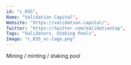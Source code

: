 ```yaml
--- 
id: "c_035", 
Name: "Validation Capital", 
Website: "https://validation.capital/", 
Twitter: "https://twitter.com/ValidationCap", 
Tags: "Validators, Staking Pools", 
Image: "c_035_vc-logo.png" 
--- 
```

<!--lang:en--> 
Mining / minting / staking pool
<!--lang:es--] 
Minería / acuñación / grupo de participación
<!--lang:de--] 
Mining / Minting / Staking-Pool
<!--lang:fr--] 
Pool minier / monnayeur / jalonnement
<!--lang:pl--] 
Górnictwo / bicie / tyczenie puli
<!--lang:uk--] 
Майнінг / карбування / стейкинг-пул
[!--lang:*--> 
